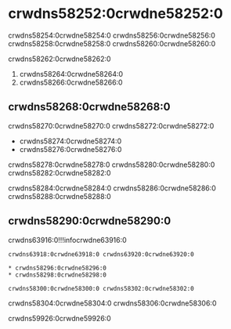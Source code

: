 # crwdns58252:0crwdne58252:0

crwdns58254:0crwdne58254:0 crwdns58256:0crwdne58256:0 crwdns58258:0crwdne58258:0 crwdns58260:0crwdne58260:0

crwdns58262:0crwdne58262:0

1. crwdns58264:0crwdne58264:0
2. crwdns58266:0crwdne58266:0

## crwdns58268:0crwdne58268:0

crwdns58270:0crwdne58270:0 crwdns58272:0crwdne58272:0

* crwdns58274:0crwdne58274:0
* crwdns58276:0crwdne58276:0

crwdns58278:0crwdne58278:0 crwdns58280:0crwdne58280:0 crwdns58282:0crwdne58282:0

crwdns58284:0crwdne58284:0 crwdns58286:0crwdne58286:0 crwdns58288:0crwdne58288:0

## crwdns58290:0crwdne58290:0

crwdns63916:0!!!infocrwdne63916:0

    crwdns63918:0crwdne63918:0 crwdns63920:0crwdne63920:0

    * crwdns58296:0crwdne58296:0
    * crwdns58298:0crwdne58298:0

    crwdns58300:0crwdne58300:0 crwdns58302:0crwdne58302:0

crwdns58304:0crwdne58304:0  crwdns58306:0crwdne58306:0

crwdns59926:0crwdne59926:0
